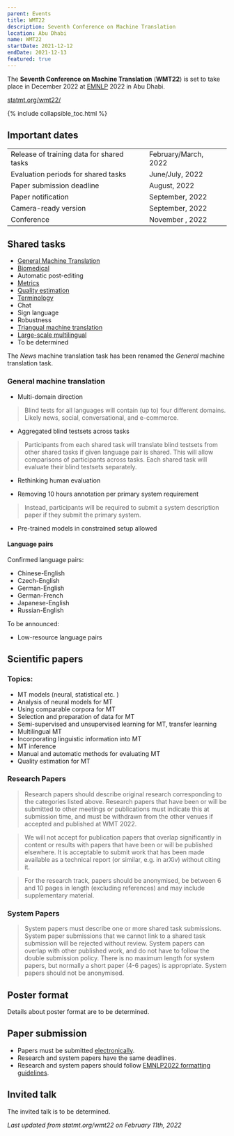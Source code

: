 ```yaml
---
parent: Events
title: WMT22
description: Seventh Conference on Machine Translation
location: Abu Dhabi
name: WMT22
startDate: 2021-12-12
endDate: 2021-12-13
featured: true
---
```


The **Seventh Conference on Machine Translation** (**WMT22**) is set to take place in December 2022 at [EMNLP](http://emnlp.org) 2022 in Abu Dhabi.

[statmt.org/wmt22/](https://statmt.org/wmt22/)

{% include collapsible_toc.html %}

## Important dates

|     |     |
| --- | --- |
| Release of training data for shared tasks	| February/March, 2022 |
| Evaluation periods for shared tasks | June/July, 2022 |
| Paper submission deadline |August, 2022 |
| Paper notification | September, 2022 |
| Camera-ready version | September, 2022 |
| Conference | November , 2022 |


## Shared tasks

- [General Machine Translation](https://www.statmt.org/wmt22/translation-task.html)
- [Biomedical](https://www.statmt.org/wmt22/biomedical-translation-task.html)
- Automatic post-editing
- [Metrics](https://www.statmt.org/wmt22/metrics-task.html)
- [Quality estimation](https://www.statmt.org/wmt22/quality-estimation-task.html)
- [Terminology](https://www.statmt.org/wmt22/terminology-task.html)
- Chat
- Sign language
- Robustness
- [Triangual machine translation](https://www.statmt.org/wmt22/triangular-mt-task.html)
- [Large-scale multilingual](https://www.statmt.org/wmt22/large-scale-multilingual-translation-task.html)
- To be determined

The *News* machine translation task has been renamed the *General* machine translation task.


### General machine translation

- Multi-domain direction

> Blind tests for all languages will contain (up to) four different domains. Likely news, social, conversational, and e-commerce.

- Aggregated blind testsets across tasks

> Participants from each shared task will translate blind testsets from other shared tasks if given language pair is shared. This will allow comparisons of participants across tasks. Each shared task will evaluate their blind testsets separately.

- Rethinking human evaluation

- Removing 10 hours annotation per primary system requirement

> Instead, participants will be required to submit a system description paper if they submit the primary system.

- Pre-trained models in constrained setup allowed


#### Language pairs

Confirmed language pairs:
- Chinese-English
- Czech-English
- German-English
- German-French
- Japanese-English
- Russian-English

To be announced:
- Low-resource language pairs


## Scientific papers

### Topics:

- MT models (neural, statistical etc. )
- Analysis of neural models for MT
- Using comparable corpora for MT
- Selection and preparation of data for MT
- Semi-supervised and unsupervised learning for MT, transfer learning
- Multilingual MT
- Incorporating linguistic information into MT
- MT inference
- Manual and automatic methods for evaluating MT
- Quality estimation for MT


### Research Papers

> Research papers should describe original research corresponding to the categories listed above. Research papers that have been or will be submitted to other meetings or publications must indicate this at submission time, and must be withdrawn from the other venues if accepted and published at WMT 2022.

> We will not accept for publication papers that overlap significantly in content or results with papers that have been or will be published elsewhere. It is acceptable to submit work that has been made available as a technical report (or similar, e.g. in arXiv) without citing it.

> For the research track, papers should be anonymised, be between 6 and 10 pages in length (excluding references) and may include supplementary material.


### System Papers

> System papers must describe one or more shared task submissions. System paper submissions that we cannot link to a shared task submission will be rejected without review. System papers can overlap with other published work, and do not have to follow the double submission policy. There is no maximum length for system papers, but normally a short paper (4-6 pages) is appropriate. System papers should not be anonymised.


## Poster format

Details about poster format are to be determined.


## Paper submission

- Papers must be submitted [electronically](https://www.softconf.com/emnlp2022/WMT/).
- Research and system papers have the same deadlines.
- Research and system papers should follow [EMNLP2022 formatting guidelines](https://2022.emnlp.org/call-for-papers/style-and-formatting).


## Invited talk

The invited talk is to be determined.


*Last updated from statmt.org/wmt22 on February 11th, 2022*
